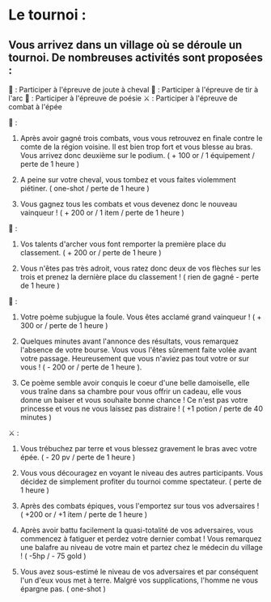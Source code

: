 # Le tournoi :

## Vous arrivez dans un village où se déroule un tournoi. De nombreuses activités sont proposées :

:horse: : Participer à l'épreuve de joute à cheval
:dart: : Participer à l'épreuve de tir à l'arc
:scroll: : Participer à l'épreuve de poésie
:crossed_swords: : Participer à l'épreuve de combat à l'épée

:horse: :
1. Après avoir gagné trois combats, vous vous retrouvez en finale contre le comte de la région voisine. Il est bien trop fort et vous blesse au bras. Vous arrivez donc deuxième sur le podium. ( + 100 or / 1 équipement / perte de 1 heure )

2. A peine sur votre cheval, vous tombez et vous faites violemment piétiner. ( one-shot / perte de 1 heure )

3. Vous gagnez tous les combats et vous devenez donc le nouveau vainqueur ! ( + 200 or / 1 item / perte de 1 heure )

:dart: :
1. Vos talents d'archer vous font remporter la première place du classement. ( + 200 or / perte de 1 heure )

2. Vous n'êtes pas très adroit, vous ratez donc deux de vos flèches sur les trois et prenez la dernière place du classement ! ( rien de gagné - perte de 1 heure )

:scroll: :
1. Votre poème subjugue la foule. Vous êtes acclamé grand vainqueur ! ( + 300 or / perte de 1 heure )

2. Quelques minutes avant l'annonce des résultats, vous remarquez l'absence de votre bourse. Vous vous l'êtes sûrement faite volée avant votre passage. Heureusement que vous n'aviez pas tout votre or sur vous ! ( - 200 or / perte de 1 heure ).

3. Ce poème semble avoir conquis le coeur d'une belle damoiselle, elle vous traîne dans sa chambre pour vous offrir un cadeau, elle vous donne un baiser et vous souhaite bonne chance ! Ce n'est pas votre princesse et vous ne vous laissez pas distraire ! ( +1 potion / perte de 40 minutes ) 

:crossed_swords: :
1. Vous trébuchez par terre et vous blessez gravement le bras avec votre épée. ( - 20 pv / perte de 1 heure )

2. Vous vous découragez en voyant le niveau des autres participants. Vous décidez de simplement profiter du tournoi comme spectateur. ( perte de 1 heure )

3. Après des combats épiques, vous l'emportez sur tous vos adversaires ! ( +200 or / +1 item / perte de 1 heure )

4. Après avoir battu facilement la quasi-totalité de vos adversaires, vous commencez à fatiguer et perdez votre dernier combat ! Vous remarquez une balafre  au niveau de votre main et partez chez le médecin du village ! ( -5hp / - 75 gold ) 

5. Vous avez sous-estimé le niveau de vos adversaires et par conséquent l'un d'eux vous met à terre. Malgré vos supplications, l'homme ne vous épargne pas. ( one-shot )
